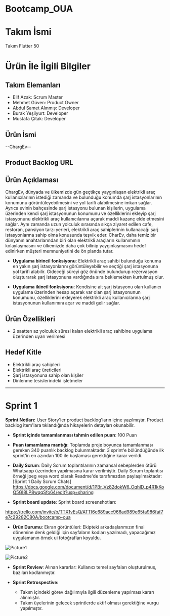 # Bootcamp_OUA
 
# **Takım İsmi**

Takım Flutter 50

# Ürün İle İlgili Bilgiler

## Takım Elemanları
- Elif Azak: Scrum Master
- Mehmet Güven: Product Owner
- Abdul Samet Alınmış: Developer
- Burak Yeşilyurt: Developer
- Mustafa Çitak: Developer

## Ürün İsmi

--ChargEv--

## Product Backlog URL



## Ürün Açıklaması

ChargEv, dünyada ve ülkemizde gün geçtikçe yaygınlaşan elektrikli araç kullanıcılarının istediği zamanda ve bulunduğu konumda şarj istasyonlarının konumunu görüntüleyebilmesini ve yol tarifi alabilmesine imkan sağlar. Ayrıca evinin bahçesinde şarj istasyonu bulunan kişilerin, uygulama üzerinden kendi şarj istasyonunun konumunu ve özelliklerini ekleyip şarj istasyonunu elektrikli araç kullanıcılarına açarak maddi kazanç elde etmesini sağlar. Aynı zamanda uzun yolculuk sırasında sıkça ziyaret edilen cafe, restoran, pansiyon tarzı yerleri, elektrikli araç sahiplerinin kullanacağı şarj istasyonlarına sahip olma konusunda teşvik eder. CharEv, daha temiz bir dünyanın anahtarlarından biri olan elektrikli araçların kullanımının kolaylaşmasını ve ülkemizde daha çok bilinip yaygınlaşmasını hedef edinirken müşteri memnuniyetini de ön planda tutar.


- **Uygulama birincil fonksiyonu**: Elektrikli araç sahibi bulunduğu konuma en yakın şarj istasyonlarını görüntüleyebilir ve seçtiği şarj istasyonuna yol tarifi alabilir. Gideceği süreyi göz önünde bulundurup rezervasyon oluşturarak şarj istasyonuna vardığında sıra beklemekten kurtulmuş olur.

- **Uygulama ikincil fonksiyonu**: Kendisine ait şarj istasyonu olan kullanıcı uygulama üzerinden hesap açarak var olan şarj istasyonunun konumunu, özelliklerini ekleyerek elektrikli araç kullanıcılarına şarj istasyonunun kullanımını açar ve maddi gelir sağlar.

## Ürün Özellikleri

- 2 saatten az yolculuk süresi kalan elektrikli araç sahibine uygulama üzerinden uyarı verilmesi
  

## Hedef Kitle

- Elektrikli araç sahipleri
- Elektrikli araç üreticileri
- Şarj istasyonuna sahip olan kişiler
- Dinlenme tesislerindeki işletmeler


---

# Sprint 1

**Sprint Notları:** User Story'ler product backlog'ların içine yazılmıştır. Product backlog item'lara tıklandığında hikayelerin detayları okunabilir.

- **Sprint içinde tamamlanması tahmin edilen puan**: 100 Puan


- **Puan tamamlama mantığı**: Toplamda proje boyunca tamamlanması gereken 340 puanlık backlog bulunmaktadır. 3 sprint'e bölündüğünde ilk sprint'in en azından 100 ile başlaması gerektiğine karar verildi.


- **Daily Scrum**: Daily Scrum toplantılarının zamansal sebeplerden ötürü Whatsapp üzerinden yapılmasına karar verilmiştir. Daily Scrum toplantısı örneği jpeg veya word olarak Readme'de tarafımızdan paylaşılmaktadır: [Sprint 1 Daily Scrum Chats] 
https://docs.google.com/document/d/1PBr_Vz82dokW6_OqhlD_p4R1kKoQ5GI8LP8wqqSfo64/edit?usp=sharing

- **Sprint board update**: Sprint board screenshotları: 

https://trello.com/invite/b/TTX1vEsQ/ATTI6c689acc966ad989e65fa986faf7e7c29282C80A/bootcamp-oua

- **Ürün Durumu**: Ekran görüntüleri: Ekipteki arkadaşlarımızın final dönemine denk geldiği için sayfaların kodları yazılmadı, yapacağımız uygulamanın örnek ui fotoğrafları koyuldu. 

  
![Picture1](https://github.com/azkelif/Bootcamp_OUA/assets/122868282/ca6df1bb-db1c-4e8a-a176-986d341936b7)

![Picture2](https://github.com/azkelif/Bootcamp_OUA/assets/122868282/776e0b74-cc83-414e-b0b0-cbe28630bb3e)


- **Sprint Review**: 
Alınan kararlar: Kullanıcı temel sayfaları oluşturulmuş, bazıları kodlanmıştır. 

- **Sprint Retrospective:**
  - Takım içindeki görev dağılımıyla ilgili düzenleme yapılması kararı alınmıştır.
  - Takım üyelerinin gelecek sprintlerde aktif olması gerektiğine vurgu yapılmıştır.

